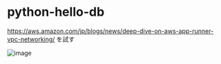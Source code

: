 # python-hello-db
https://aws.amazon.com/jp/blogs/news/deep-dive-on-aws-app-runner-vpc-networking/ を試す

![image](https://user-images.githubusercontent.com/23633944/160274982-9f648a4e-e51d-4a85-8dd6-9736711e1c66.png)

